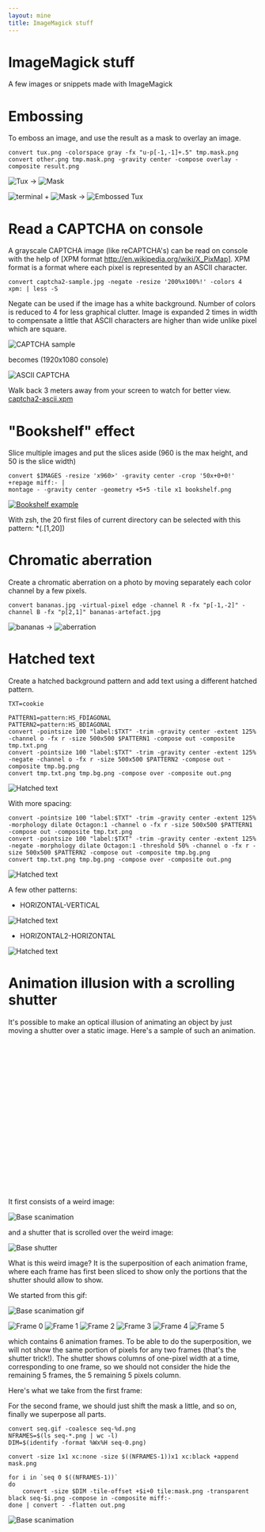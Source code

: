 ```yaml
---
layout: mine
title: ImageMagick stuff
---
```


# ImageMagick stuff #

A few images or snippets made with ImageMagick

# Embossing #

To emboss an image, and use the result as a mask to overlay an image.

```
convert tux.png -colorspace gray -fx "u-p[-1,-1]+.5" tmp.mask.png
convert other.png tmp.mask.png -gravity center -compose overlay -composite result.png
```

![Tux](tux.png) -> ![Mask](mask.png)

![terminal](term.png) + ![Mask](mask.png) -> ![Embossed Tux](tuxterm.png)

# Read a CAPTCHA on console #

A grayscale CAPTCHA image (like reCAPTCHA's) can be read on console with the help of [XPM format http://en.wikipedia.org/wiki/X_PixMap].
XPM format is a format where each pixel is represented by an ASCII character.

```
convert captcha2-sample.jpg -negate -resize '200%x100%!' -colors 4 xpm: | less -S
```

Negate can be used if the image has a white background. Number of colors is reduced to 4 for less graphical clutter. Image is expanded 2 times in width to compensate a little that ASCII characters are higher than wide unlike pixel which are square.

![CAPTCHA sample](captcha2-sample.jpg)

becomes (1920x1080 console)

![ASCII CAPTCHA](captcha2-ascii.png)

Walk back 3 meters away from your screen to watch for better view. [captcha2-ascii.xpm](captcha2-ascii.xpm)

# "Bookshelf" effect #

Slice multiple images and put the slices aside (960 is the max height, and 50 is the slice width)

```
convert $IMAGES -resize 'x960>' -gravity center -crop '50x+0+0!' +repage miff:- | 
montage - -gravity center -geometry +5+5 -tile x1 bookshelf.png
```

[![Bookshelf example](bibli.tn.jpg)](bibli.jpg)

With zsh, the 20 first files of current directory can be selected with this pattern: *(.[1,20])

# Chromatic aberration #

Create a chromatic aberration on a photo by moving separately each color channel by a few pixels.

```
convert bananas.jpg -virtual-pixel edge -channel R -fx "p[-1,-2]" -channel B -fx "p[2,1]" bananas-artefact.jpg
```

![bananas](bananas.jpg) -> ![aberration](bananas-artefact.jpg)

# Hatched text #

Create a hatched background pattern and add text using a different hatched pattern.

```
TXT=cookie

PATTERN1=pattern:HS_FDIAGONAL
PATTERN2=pattern:HS_BDIAGONAL
convert -pointsize 100 "label:$TXT" -trim -gravity center -extent 125% -channel o -fx r -size 500x500 $PATTERN1 -compose out -composite tmp.txt.png
convert -pointsize 100 "label:$TXT" -trim -gravity center -extent 125% -negate -channel o -fx r -size 500x500 $PATTERN2 -compose out -composite tmp.bg.png
convert tmp.txt.png tmp.bg.png -compose over -composite out.png
```

![Hatched text](hatched-1.png)

With more spacing:

```
convert -pointsize 100 "label:$TXT" -trim -gravity center -extent 125% -morphology dilate Octagon:1 -channel o -fx r -size 500x500 $PATTERN1 -compose out -composite tmp.txt.png
convert -pointsize 100 "label:$TXT" -trim -gravity center -extent 125% -negate -morphology dilate Octagon:1 -threshold 50% -channel o -fx r -size 500x500 $PATTERN2 -compose out -composite tmp.bg.png
convert tmp.txt.png tmp.bg.png -compose over -composite out.png
```

![Hatched text](hatched-2.png)

A few other patterns:

* HORIZONTAL-VERTICAL

![Hatched text](hatched-3.png)

* HORIZONTAL2-HORIZONTAL

![Hatched text](hatched-4.png)

# Animation illusion with a scrolling shutter #

It's possible to make an optical illusion of animating an object by just moving a shutter over a static image. Here's a sample of such an animation.

<div style="background: url(scanimation/scanimation.png) fixed content-box; height: 300px; width: 282px; overflow: auto;">
	<div style="background: url(scanimation/scanimation-mask.png) content-box; height: 282px; width: 2800px;">
		&nbsp;
	</div>
</div>

It first consists of a weird image:

![Base scanimation](scanimation/scanimation.png)

and a shutter that is scrolled over the weird image:

![Base shutter](scanimation/scanimation-mask-big.png)

What is this weird image? It is the superposition of each animation frame, where each frame has first been sliced to show only the portions that the shutter should allow to show.

We started from this gif:

![Base scanimation gif](scanimation/rotating.gif)

![Frame 0](scanimation/seq-0.png) ![Frame 1](scanimation/seq-1.png) ![Frame 2](scanimation/seq-2.png) ![Frame 3](scanimation/seq-3.png) ![Frame 4](scanimation/seq-4.png) ![Frame 5](scanimation/seq-5.png)

which contains 6 animation frames. To be able to do the superposition, we will not show the same portion of pixels for any two frames (that's the shutter trick!).
The shutter shows columns of one-pixel width at a time, corresponding to one frame, so we should not consider the hide the remaining 5 frames, the 5 remaining 5 pixels column.

Here's what we take from the first frame:

For the second frame, we should just shift the mask a little, and so on, finally we superpose all parts.

```
convert seq.gif -coalesce seq-%d.png
NFRAMES=$(ls seq-*.png | wc -l)
DIM=$(identify -format %Wx%H seq-0.png)

convert -size 1x1 xc:none -size $((NFRAMES-1))x1 xc:black +append mask.png

for i in `seq 0 $((NFRAMES-1))`
do
	convert -size $DIM -tile-offset +$i+0 tile:mask.png -transparent black seq-$i.png -compose in -composite miff:-
done | convert - -flatten out.png
```

![Base scanimation](scanimation/scanimation.png)

